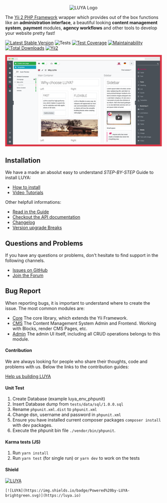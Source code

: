 <p align="center">
  <img src="https://raw.githubusercontent.com/luyadev/luya/master/docs/logo/luya-logo-0.2x.png" alt="LUYA Logo"/>
</p>

The [Yii 2 PHP Framework](https://github.com/yiisoft/yii2) wrapper which provides out of the box functions like an **administration interface**, a beautiful looking **content management system**, **payment** modules, **agency workflows** and other tools to develop your website pretty fast!

[![Latest Stable Version](https://poser.pugx.org/luyadev/luya-core/v/stable)](https://packagist.org/packages/luyadev/luya-core)
![Tests](https://github.com/luyadev/luya/workflows/Tests/badge.svg)
[![Test Coverage](https://api.codeclimate.com/v1/badges/ef6b66d505ccf0b731b5/test_coverage)](https://codeclimate.com/github/luyadev/luya/test_coverage)
[![Maintainability](https://api.codeclimate.com/v1/badges/ef6b66d505ccf0b731b5/maintainability)](https://codeclimate.com/github/luyadev/luya/maintainability)
[![Total Downloads](https://poser.pugx.org/luyadev/luya-core/downloads)](https://packagist.org/packages/luyadev/luya-core)
[![Yii2](https://img.shields.io/badge/Powered_by-Yii_Framework-green.svg?style=flat)](http://www.yiiframework.com/)

![LUYA RC4 Admin](https://raw.githubusercontent.com/luyadev/luya/master/docs/images/cms.png)

## Installation

We have a made an absolut easy to understand *STEP-BY-STEP* Guide to install LUYA:

+ [How to install](https://luya.io/guide/install)
+ [Video Tutorials](https://luya.io/videos)

Other helpfull informations:

+ [Read in the Guide](https://luya.io/guide)
+ [Checkout the API documentation](https://luya.io/api)
+ [Changelog](core/CHANGELOG.md)
+ [Version upgrade Breaks](core/UPGRADE.md)

## Questions and Problems

If you have any questions or problems, don't hesitate to find support in the following channels.

+ [Issues on GitHub](https://github.com/luyadev/luya/issues)
+ [Join the Forum](https://forum.luya.io)

## Bug Report

When reporting bugs, it is important to understand where to create the issue. The most common modules are:

+ [Core](https://github.com/luyadev/luya) The core library, which extends the Yii Framework.
+ [CMS](https://github.com/luyadev/luya-module-cms) The Content Management System Admin and Frontend. Working with Blocks, render CMS Pages, etc.
+ [Admin](https://github.com/luyadev/luya-module-admin) The admin UI itself, including all CRUD operations belongs to this module.

#### Contribution

We are always looking for people who share their thoughts, code and problems with us. Below the links to the contribution guides:

[Help us building LUYA](https://luya.io/guide/luya-collaboration)

#### Unit Test

1. Create Database (example luya_env_phpunit)
2. Insert Database dump from `tests/data/sql/1.0.0.sql`
3. Rename `phpunit.xml.dist` to `phpunit.xml`
4. Change dsn, username and password in `phpunit.xml`
5. Ensure you have installed current composer packages `composer install` with dev packages.
6. Execute the phpunit bin file `./vendor/bin/phpunit`.

#### Karma tests (JS)

1. Run `yarn install`
2. Run `yarn test` (for single run) or `yarn dev` to work on the tests

#### Shield

[![LUYA](https://img.shields.io/badge/Powered%20by-LUYA-brightgreen.svg)](https://luya.io)

```
[![LUYA](https://img.shields.io/badge/Powered%20by-LUYA-brightgreen.svg)](https://luya.io)
```

